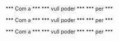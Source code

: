 *** Com a ***
*** vull poder ***
*** per ***

*** Com a ***
*** vull poder ***
*** per ***

*** Com a ***
*** vull poder ***
*** per ***